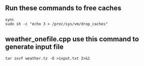 Run these commands to free caches
---------------------------------

	sync
	sudo sh -c "echo 3 > /proc/sys/vm/drop_caches"

weather_onefile.cpp use this command to generate input file
------------------------------------------------------------
	tar zxvf weather.tz -O >input.txt 2>&1
